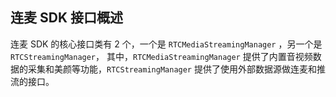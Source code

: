 ## 连麦 SDK 接口概述

连麦 SDK 的核心接口类有 2 个，一个是 `RTCMediaStreamingManager` ，另一个是 `RTCStreamingManager`， 其中，`RTCMediaStreamingManager` 提供了内置音视频数据的采集和美颜等功能，`RTCStreamingManager` 提供了使用外部数据源做连麦和推流的接口。